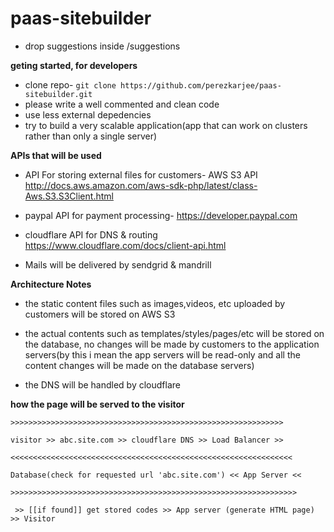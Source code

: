 paas-sitebuilder
================


- drop suggestions inside /suggestions


**geting started, for developers**

- clone repo- ``` git clone https://github.com/perezkarjee/paas-sitebuilder.git ```
- please write a well commented and clean code
- use less external depedencies
- try to build a very scalable application(app that can work on clusters rather than only a single server)

**APIs that will be used**
- API For storing external files for customers- AWS S3 API http://docs.aws.amazon.com/aws-sdk-php/latest/class-Aws.S3.S3Client.html


- paypal API for payment processing- https://developer.paypal.com

- cloudflare API for DNS & routing https://www.cloudflare.com/docs/client-api.html

- Mails will be delivered by sendgrid & mandrill


**Architecture Notes**
- the static content files such as images,videos, etc uploaded by customers will be stored on AWS S3
 
- the actual contents such as templates/styles/pages/etc will be stored on the database, no changes will be made by
 customers to the application servers(by this i mean the app servers will be read-only and all the content changes will be made on the database servers)

- the DNS will be handled by cloudflare


**how the page will be served to the visitor**

 ```>>>>>>>>>>>>>>>>>>>>>>>>>>>>>>>>>>>>>>>>>>>>>>>>>>>>>>>>>>>>>  ```

  ``` visitor >> abc.site.com >> cloudflare DNS >> Load Balancer >>  ```
  
  ```<<<<<<<<<<<<<<<<<<<<<<<<<<<<<<<<<<<<<<<<<<<<<<<<<<<<<<<<<<<<<<<  ```

  ``` Database(check for requested url 'abc.site.com') << App Server << ```

 ``` >>>>>>>>>>>>>>>>>>>>>>>>>>>>>>>>>>>>>>>>>>>>>>>>>>>>>>>>>>>>>>>>  ```

 ``` >> [[if found]] get stored codes >> App server (generate HTML page) >> Visitor```
